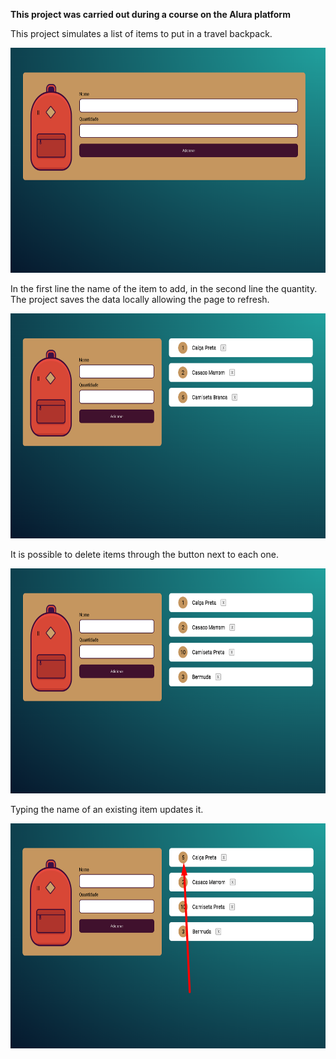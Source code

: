 <strong>This project was carried out during a course on the Alura platform</strong>

This project simulates a list of items to put in a travel backpack.

<img height="360em" src="https://github.com/DanilloDamian/JavaScript/blob/main/Content/img/Screenshot_1.png"/>

In the first line the name of the item to add, in the second line the quantity. The project saves the data locally allowing the page to refresh.

<img height="360em" src="https://github.com/DanilloDamian/JavaScript/blob/main/Content/img/Screenshot_2.png"/>

It is possible to delete items through the button next to each one.

<img height="360em" src="https://github.com/DanilloDamian/JavaScript/blob/main/Content/img/Screenshot_3.png"/>

Typing the name of an existing item updates it.

<img height="360em" src="https://github.com/DanilloDamian/JavaScript/blob/main/Content/img/Screenshot_4.png"/>
